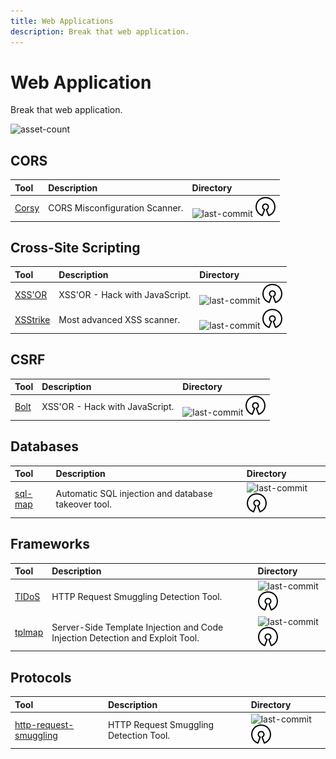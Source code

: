 ```yaml
---
title: Web Applications
description: Break that web application.
---
```


# Web Application

Break that web application.

![asset-count](https://img.shields.io/badge/Tools%20%26%20Resources%20Available-8-A65F5F?style=for-the-badge)

## CORS

| Tool | Description | Directory |
| :--- | :--- | :--- |
| [Corsy](https://github.com/s0md3v/Corsy) | CORS Misconfiguration Scanner. | ![last-commit](https://img.shields.io/github/last-commit/s0md3v/Corsy?color=a65f5f&style=flat-square) ![opensource](../../assets/img/icons/open-source.png) |

## Cross-Site Scripting

| Tool | Description | Directory |
| :--- | :--- | :--- |
| [XSS'OR](https://github.com/evilcos/xssor2) | XSS'OR - Hack with JavaScript. | ![last-commit](https://img.shields.io/github/last-commit/evilcos/xssor2?color=a65f5f&style=flat-square) ![opensource](../../assets/img/icons/open-source.png) |
| [XSStrike](https://github.com/s0md3v/XSStrike) | Most advanced XSS scanner. | ![last-commit](https://img.shields.io/github/last-commit/evilcos/xssor2?color=a65f5f&style=flat-square) ![opensource](../../assets/img/icons/open-source.png) |

## CSRF

| Tool | Description | Directory |
| :--- | :--- | :--- |
| [Bolt](https://github.com/s0md3v/Bolt) | XSS'OR - Hack with JavaScript. | ![last-commit](https://img.shields.io/github/last-commit/s0md3v/Bolt?color=a65f5f&style=flat-square) ![opensource](../../assets/img/icons/open-source.png) |

## Databases

| Tool | Description | Directory |
| :--- | :--- | :--- |
| [sql-map](https://github.com/sqlmapproject/sqlmap) | Automatic SQL injection and database takeover tool. | ![last-commit](https://img.shields.io/github/last-commit/sqlmapproject/sqlmap?color=a65f5f&style=flat-square) ![opensource](../../assets/img/icons/open-source.png) |

## Frameworks

| Tool | Description | Directory |
| :--- | :--- | :--- |
| [TIDoS](https://github.com/0xInfection/TIDoS-Framework) | HTTP Request Smuggling Detection Tool. | ![last-commit](https://img.shields.io/github/last-commit/0xInfection/TIDoS-Framework?color=a65f5f&style=flat-square) ![opensource](../../assets/img/icons/open-source.png) |
| [tplmap](https://github.com/epinna/tplmap) | Server-Side Template Injection and Code Injection Detection and Exploit Tool. | ![last-commit](https://img.shields.io/github/last-commit/epinna/tplmap?color=a65f5f&style=flat-square) ![opensource](../../assets/img/icons/open-source.png) |

## Protocols

| Tool | Description | Directory |
| :--- | :--- | :--- |
| [http-request-smuggling](https://github.com/anshumanpattnaik/http-request-smuggling) | HTTP Request Smuggling Detection Tool. | ![last-commit](https://img.shields.io/github/last-commit/anshumanpattnaik/http-request-smuggling?color=a65f5f&style=flat-square) ![opensource](../../assets/img/icons/open-source.png) |

